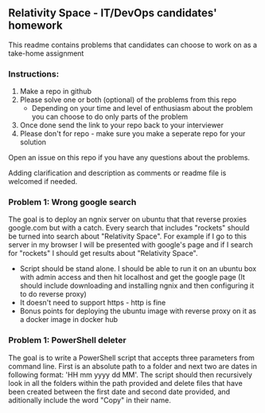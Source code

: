 ## Relativity Space - IT/DevOps candidates' homework
This readme contains problems that candidates can choose to work on as a take-home assignment

### Instructions:
1. Make a repo in github
2. Please solve one or both (optional) of the problems from this repo
    * Depending on your time and level of enthusiasm about the problem you can choose to do only parts of the problem
3. Once done send the link to your repo back to your interviewer
4. Please don't for repo - make sure you make a seperate repo for your solution

Open an issue on this repo if you have any questions about the problems.

Adding clarification and description as comments or readme file is welcomed if needed.

### Problem 1: Wrong google search
The goal is to deploy an ngnix server on ubuntu that that reverse proxies google.com but with a catch. Every search that includes "rockets" should be turned into search about "Relativity Space". For example if I go to this server in my browser I will be presented with google's page and if I search for "rockets" I should get results about "Relativity Space".
- Script should be stand alone. I should be able to run it on an ubuntu box with admin access and then hit localhost and get the google page (It should include downloading and installing ngnix and then configuring it to do reverse proxy)
- It doesn't need to support https - http is fine
- Bonus points for deploying the ubuntu image with reverse proxy on it as a docker image in docker hub

### Problem 1: PowerShell deleter
The goal is to write a PowerShell script that accepts three parameters from command line. First is an absolute path to a folder and next two are dates in following format: 'HH mm yyyy dd MM'. The script should then recursively look in all the folders within the path provided and delete files that have been created between the first date and second date provided, and aditionally include the word "Copy" in their name.
